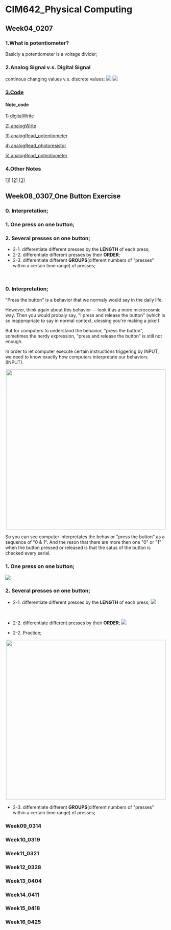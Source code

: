 
# CIM642_Physical Computing

## Week04_0207

### 1.What is potentiometer?
Basicly a potentiometer is a voltage divider;
### 2.Analog Signal v.s. Digital Signal
continous changing values v.s. discrete values;
![](https://github.com/yuanfang313/CIM642_Physical_Computing/blob/master/note/week4/img2.jpg?raw=true)
![](https://github.com/yuanfang313/CIM642_Physical_Computing/blob/master/note/week4/note2.jpg?raw=true)

### [3.Code](https://github.com/yuanfang313/CIM642_Physical_Computing/blob/master/Arduino/practice0209/practice0209.ino)

#### Note_code

[1) digitalWrite](https://github.com/yuanfang313/CIM642_Physical_Computing/blob/master/note/week4/classCode_1.JPG?raw=true)

[2) analogWrite](https://github.com/yuanfang313/CIM642_Physical_Computing/blob/master/note/week4/classCode_2.JPG?raw=true)

[3) analogRead_potentiometer](https://github.com/yuanfang313/CIM642_Physical_Computing/blob/master/note/week4/classCode_3.JPG?raw=true)

[4) analogRead_photoresistor](https://github.com/yuanfang313/CIM642_Physical_Computing/blob/master/note/week4/classCode_4.JPG?raw=true)

[5) analogRead_potentiometer](https://github.com/yuanfang313/CIM642_Physical_Computing/blob/master/note/week4/practiceCode_5.JPG?raw=true)

### 4.Other Notes
[[1]](https://github.com/yuanfang313/CIM642_Physical_Computing/blob/master/note/week4/layout.jpg?raw=true)
[[2]](https://github.com/yuanfang313/CIM642_Physical_Computing/blob/master/note/week4/note1.jpg?raw=true)
[[3]](https://github.com/yuanfang313/CIM642_Physical_Computing/blob/master/note/week4/note3.JPG?raw=true)


## Week08_0307_One Button Exercise

### 0. Interpretation;
### 1. One press on one button;
### 2. Several presses on one button;
  * 2-1. differentiate different presses by the **LENGTH** of each press;
  * 2-2. differentiate different presses by their **ORDER**;
  * 2-3. differentiate different **GROUPS**(different numbers of "presses" within a certain time range) of presses;
   
&nbsp;  


### 0. Interpretation;
"Press the button" is a behavior that we normaly would say in the daily life. 

However, think again about this behavior -- look it as a more microcosmic way. Then you would probaly say, "I press and release the button" (which is so inappropriate to say in normal context, ulessing you're making a joke!)

But for computers to understand the behavior, "press the button", sometimes the nerdy expression, "press and release the button" is still not enough.

In order to let computer execute certain instructions triggering by INPUT, we need to know exactly how computers interpretate our behaviors (INPUT).


<p align = "center">
  
  <img width = 500 src = "https://github.com/yuanfang313/CIM642_Physical_Computing/blob/master/note/2OneButtonExercise__Computer%20Interpretation.png?raw=true">
  
  </p>
  
So you can see computer interpretates the behavior "press the button" as a sequence of "0 & 1". 
And the reson that there are more then one "0" or "1" when the button pressed or released is that the satus of the button is checked every serial.

### 1. One press on one button;

![](https://github.com/yuanfang313/CIM642_Physical_Computing/blob/master/note/OneButtonExercise_Press%20&%20Release%20.png?raw=true)
### 2. Several presses on one button;


  * 2-1. differentiate different presses by the **LENGTH** of each press;
![](https://github.com/yuanfang313/CIM642_Physical_Computing/blob/master/note/OneButtonExercise_length.png?raw=true)

&nbsp;

  * 2-2. differentiate different presses by their **ORDER**;
![](https://github.com/yuanfang313/CIM642_Physical_Computing/blob/master/note/OneButtonExercise__order.png?raw=true)
&nbsp;

* 2-2. Practice;

<p align = "center">
  
  <img width = 500 src = "https://github.com/yuanfang313/CIM642_Physical_Computing/blob/master/note/practices.png?raw=true">
  
  </p>


  * 2-3. differentiate different **GROUPS**(different numbers of "presses" within a certain time range) of presses;
   

### Week09_0314

### Week10_0319

### Week11_0321

### Week12_0328

### Week13_0404

### Week14_0411

### Week15_0418

### Week16_0425
